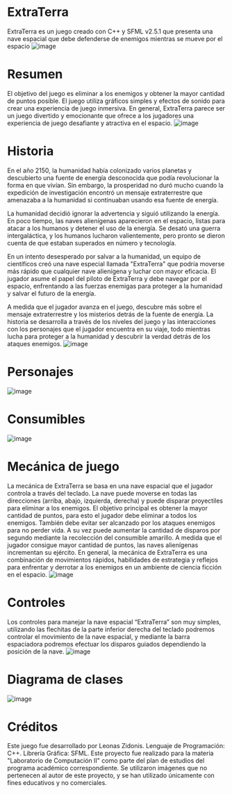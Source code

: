 # ExtraTerra
ExtraTerra es un juego creado con C++ y SFML v2.5.1 que presenta una nave espacial que debe defenderse de enemigos mientras se mueve por el espacio
![image](https://user-images.githubusercontent.com/106259939/219209415-3db40611-117f-4df8-b288-1f2910b778b0.png)

# Resumen
El objetivo del juego es eliminar a los enemigos y obtener la mayor cantidad de puntos posible. El juego utiliza gráficos simples y efectos de sonido para crear una experiencia de juego inmersiva. En general, ExtraTerra parece ser un juego divertido y emocionante que ofrece a los jugadores una experiencia de juego desafiante y atractiva en el espacio.
![image](https://user-images.githubusercontent.com/106259939/219209863-38121fca-d52d-4057-b4d9-f73a53da6caa.png)

# Historia
En el año 2150, la humanidad había colonizado varios planetas y descubierto una fuente de energía desconocida que podía revolucionar la forma en que vivían. Sin embargo, la prosperidad no duró mucho cuando la expedición de investigación encontró un mensaje extraterrestre que amenazaba a la humanidad si continuaban usando esa fuente de energía.

La humanidad decidió ignorar la advertencia y siguió utilizando la energía. En poco tiempo, las naves alienígenas aparecieron en el espacio, listas para atacar a los humanos y detener el uso de la energía. Se desató una guerra intergaláctica, y los humanos lucharon valientemente, pero pronto se dieron cuenta de que estaban superados en número y tecnología.

En un intento desesperado por salvar a la humanidad, un equipo de científicos creó una nave especial llamada "ExtraTerra" que podría moverse más rápido que cualquier nave alienígena y luchar con mayor eficacia. El jugador asume el papel del piloto de ExtraTerra y debe navegar por el espacio, enfrentando a las fuerzas enemigas para proteger a la humanidad y salvar el futuro de la energía.

A medida que el jugador avanza en el juego, descubre más sobre el mensaje extraterrestre y los misterios detrás de la fuente de energía. La historia se desarrolla a través de los niveles del juego y las interacciones con los personajes que el jugador encuentra en su viaje, todo mientras lucha para proteger a la humanidad y descubrir la verdad detrás de los ataques enemigos.
![image](https://user-images.githubusercontent.com/106259939/219210088-0889d4a0-7ef1-441c-ae33-d7a1979c62ea.png)

# Personajes
![image](https://user-images.githubusercontent.com/106259939/219210292-da6a6f4e-cd6d-4594-b8d7-49f2405e3e78.png)

# Consumibles
![image](https://user-images.githubusercontent.com/106259939/219210418-9741951a-218a-4a0b-abe8-5f359fc343a4.png)

# Mecánica de juego
La mecánica de ExtraTerra se basa en una nave espacial que el jugador controla a través del teclado. La nave puede moverse en todas las direcciones (arriba, abajo, izquierda, derecha) y puede disparar proyectiles para eliminar a los enemigos.
El objetivo principal es obtener la mayor cantidad de puntos, para esto el jugador debe eliminar a todos los enemigos. También debe evitar ser alcanzado por los ataques enemigos para no perder vida. A su vez puede aumentar la cantidad de disparos por segundo mediante la recolección del consumible amarillo. A medida que el jugador consigue mayor cantidad de puntos, las naves alienígenas incrementan su ejército.
En general, la mecánica de ExtraTerra es una combinación de movimientos rápidos, habilidades de estrategia y reflejos para enfrentar y derrotar a los enemigos en un ambiente de ciencia ficción en el espacio. 
![image](https://user-images.githubusercontent.com/106259939/219212117-baa622ad-04bc-49cd-9c91-d9bbd3ded308.png)

# Controles
Los controles para manejar la nave espacial “ExtraTerra” son muy simples, utilizando las flechitas de la parte inferior derecha del teclado podremos controlar el movimiento de la nave espacial, y mediante la barra espaciadora podremos efectuar los disparos guiados dependiendo la posición de la nave. 
![image](https://user-images.githubusercontent.com/106259939/219212207-6dae1712-9918-4e6f-b39f-1f8653107779.png)

# Diagrama de clases
![image](https://user-images.githubusercontent.com/106259939/219210882-642a5bd3-270f-4686-b17e-c1f5b17a3e9e.png)

# Créditos
Este juego fue desarrollado por Leonas Zidonis.
Lenguaje de Programación: C++.
Librería Gráfica: SFML.
Este proyecto fue realizado para la materia "Laboratorio de Computación II" como parte del plan de estudios del programa académico correspondiente.
Se utilizaron imágenes que no pertenecen al autor de este proyecto, y se han utilizado únicamente con fines educativos y no comerciales.


